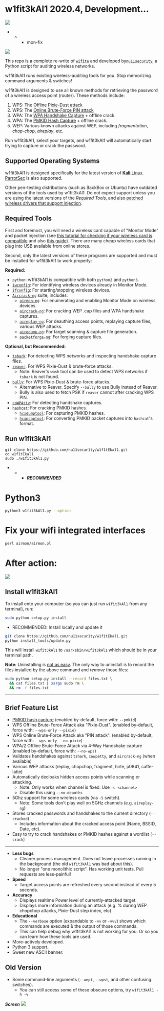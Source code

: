 w1fit3kAl1 2020.4, Development...
======
![](https://github.com/nu11secur1ty/w1f1t3kAl1/blob/w1f1t3kAl1_dev/screen/2020.4.png)

- - - mon-fix

![](https://github.com/nu11secur1ty/w1f1t3kAl1/blob/w1f1t3kAl1_dev/screen/2020.4.png)

This repo is a complete re-write of [`wifite`](https://github.com/derv82/wifite) and developed by[`nu11secur1ty`](https://github.com/nu11secur1ty/w1f1t3kal1), a Python script for auditing wireless networks.

w1fit3kAl1 runs existing wireless-auditing tools for you. Stop memorizing command arguments & switches!

w1fit3kAl1 is designed to use all known methods for retrieving the password of a wireless access point (router).  These methods include:
1. WPS: The [Offline Pixie-Dust attack](https://en.wikipedia.org/wiki/Wi-Fi_Protected_Setup#Offline_brute-force_attack)
1. WPS: The [Online Brute-Force PIN attack](https://en.wikipedia.org/wiki/Wi-Fi_Protected_Setup#Online_brute-force_attack)
2. WPA: The [WPA Handshake Capture](https://hashcat.net/forum/thread-7717.html) + offline crack.
3. WPA: The [PMKID Hash Capture](https://hashcat.net/forum/thread-7717.html) + offline crack.
4. WEP: Various known attacks against WEP, including *fragmentation*, *chop-chop*, *aireplay*, etc.

Run w1fit3kAl1, select your targets, and w1fit3kAl1 will automatically start trying to capture or crack the password.

Supported Operating Systems
---------------------------
w1fit3kAl1 is designed specifically for the latest version of [**Kali** Linux](https://www.kali.org/). [ParrotSec](https://www.parrotsec.org/) is also supported.

Other pen-testing distributions (such as BackBox or Ubuntu) have outdated versions of the tools used by w1fit3kAl1. Do not expect support unless you are using the latest versions of the *Required Tools*, and also [patched wireless drivers that support injection](https://github.com/nu11secur1ty/w1f1t3kal1/tree/master/packages).

Required Tools
--------------
First and foremost, you will need a wireless card capable of "Monitor Mode" and packet injection (see [this tutorial for checking if your wireless card is compatible](http://www.aircrack-ng.org/doku.php?id=compatible_cards) and also [this guide](https://en.wikipedia.org/wiki/Wi-Fi_Protected_Setup#Offline_brute-force_attack)). There are many cheap wireless cards that plug into USB available from online stores.

Second, only the latest versions of these programs are supported and must be installed for w1fit3kAl1 to work properly:

**Required:**

* `python`: w1fit3kAl1 is compatible with both `python2` and `python3`.
* [`iwconfig`](https://wiki.debian.org/iwconfig): For identifying wireless devices already in Monitor Mode.
* [`ifconfig`](https://en.wikipedia.org/wiki/Ifconfig): For starting/stopping wireless devices.
* [`Aircrack-ng`](http://aircrack-ng.org/) suite, includes:
   * [`airmon-ng`](https://tools.kali.org/wireless-attacks/airmon-ng): For enumerating and enabling Monitor Mode on wireless devices.
   * [`aircrack-ng`](https://tools.kali.org/wireless-attacks/aircrack-ng): For cracking WEP .cap files and WPA handshake captures.
   * [`aireplay-ng`](https://tools.kali.org/wireless-attacks/aireplay-ng): For deauthing access points, replaying capture files, various WEP attacks.
   * [`airodump-ng`](https://tools.kali.org/wireless-attacks/airodump-ng): For target scanning & capture file generation.
   * [`packetforge-ng`](https://tools.kali.org/wireless-attacks/packetforge-ng): For forging capture files.

**Optional, but Recommended:**

* [`tshark`](https://www.wireshark.org/docs/man-pages/tshark.html): For detecting WPS networks and inspecting handshake capture files.
* [`reaver`](https://github.com/t6x/reaver-wps-fork-t6x): For WPS Pixie-Dust & brute-force attacks.
   * Note: Reaver's `wash` tool can be used to detect WPS networks if `tshark` is not found.
* [`bully`](https://github.com/aanarchyy/bully): For WPS Pixie-Dust & brute-force attacks.
   * Alternative to Reaver. Specify `--bully` to use Bully instead of Reaver.
   * Bully is also used to fetch PSK if `reaver` cannot after cracking WPS PIN.
* [`coWPAtty`](https://tools.kali.org/wireless-attacks/cowpatty): For detecting handshake captures.
* [`hashcat`](https://hashcat.net/): For cracking PMKID hashes.
   * [`hcxdumptool`](https://github.com/ZerBea/hcxdumptool): For capturing PMKID hashes.
   * [`hcxpcaptool`](https://github.com/ZerBea/hcxtools): For converting PMKID packet captures into `hashcat`'s format.


Run w1fit3kAl1
----------
```
git clone https://github.com/nu11secur1ty/w1f1tEkal1.git
cd w1f1tEkal1
sudo ./w1fit3kAl1.py
```

- - - ***RECOMMENDED***
# Python3
```bash
python3 w1fit3kAl1.py --option
```

# Fix your wifi integrated interfaces
```perl
perl airmon/airmon.pl
```

# After action:

![](https://github.com/nu11secur1ty/w1f1t3kal1/blob/master/screen/Screenshot%20from%202020-04-24%2007-44-57.png)


Install w1fit3kAl1
--------------
To install onto your computer (so you can just run `w1fit3kAl1` from any terminal), run:

```bash
sudo python setup.py install
```
- RECOMMENDED: Install locally and update it
```bash
git clone https://github.com/nu11secur1ty/w1f1tEkal1.git
python install_tools/update.py
```

This will install `w1fit3kAl1` to `/usr/sbin/w1fit3kAl1` which should be in your terminal path.

**Note:** Uninstalling is [not as easy](https://stackoverflow.com/questions/1550226/python-setup-py-uninstall#1550235). The only way to uninstall is to record the files installed by the above command and *remove* those files:

```bash
sudo python setup.py install --record files.txt \
  && cat files.txt | xargs sudo rm \
  && rm -f files.txt
```

--------------------------------------------------------------------------------------------------------------------

Brief Feature List
------------------
* [PMKID hash capture](https://hashcat.net/forum/thread-7717.html) (enabled by-default, force with: `--pmkid`)
* WPS Offline Brute-Force Attack aka "Pixie-Dust". (enabled by-default, force with: `--wps-only --pixie`)
* WPS Online Brute-Force Attack aka "PIN attack". (enabled by-default, force with: `--wps-only --no-pixie`)
* WPA/2 Offline Brute-Force Attack via 4-Way Handshake capture (enabled by-default, force with: `--no-wps`)
* Validates handshakes against `tshark`, `cowpatty`, and `aircrack-ng` (when available)
* Various WEP attacks (replay, chopchop, fragment, hirte, p0841, caffe-latte)
* Automatically decloaks hidden access points while scanning or attacking.
   * Note: Only works when channel is fixed. Use `-c <channel>`
   * Disable this using `--no-deauths`
* 5Ghz support for some wireless cards (via `-5` switch).
   * Note: Some tools don't play well on 5GHz channels (e.g. `aireplay-ng`)
* Stores cracked passwords and handshakes to the current directory (`--cracked`)
   * Includes information about the cracked access point (Name, BSSID, Date, etc).
* Easy to try to crack handshakes or PMKID hashes against a wordlist (`--crack`)

---------------------------------------------------------------------------------------------------

* **Less bugs**
   * Cleaner process management. Does not leave processes running in the background (the old `w1fit3kAl1` was bad about this).
   * No longer "one monolithic script". Has working unit tests. Pull requests are less-painful!
* **Speed**
   * Target access points are refreshed every second instead of every 5 seconds.
* **Accuracy**
   * Displays realtime Power level of currently-attacked target.
   * Displays more information during an attack (e.g. % during WEP chopchop attacks, Pixie-Dust step index, etc)
* **Educational**
   * The `--verbose` option (expandable to `-vv` or `-vvv`) shows which commands are executed & the output of those commands.
   * This can help debug why w1fit3kAl1 is not working for you. Or so you can learn how these tools are used.
* More-actively developed.
* Python 3 support.
* Sweet new ASCII banner.

Old Version
------------
* Some command-line arguments (`--wept`, `--wpst`, and other confusing switches).
   * You can still access some of these obscure options, try `w1fit3kAl1 -h -v`

***Screen***
![](https://github.com/nu11secur1ty/w1f1tEkal1/blob/master/screen/Screenshot%20from%202019-08-17%2015-33-02.png)
